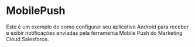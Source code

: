# MobilePush
Este é um exemplo de como configurar seu aplicativo Android para receber e exibir notificações enviadas pela ferramenta Mobile Push do Marketing Cloud Salesforce.
